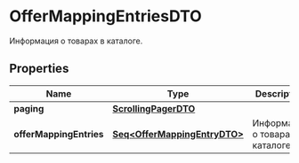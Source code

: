 

# OfferMappingEntriesDTO

Информация о товарах в каталоге.

## Properties

Name | Type | Description | Notes
------------ | ------------- | ------------- | -------------
**paging** | [**ScrollingPagerDTO**](ScrollingPagerDTO.md) |  |  [optional]
**offerMappingEntries** | [**Seq&lt;OfferMappingEntryDTO&gt;**](OfferMappingEntryDTO.md) | Информация о товарах в каталоге. | 



